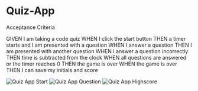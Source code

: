 # Quiz-App

Acceptance Criteria

GIVEN I am taking a code quiz
WHEN I click the start button
THEN a timer starts and I am presented with a question
WHEN I answer a question
THEN I am presented with another question
WHEN I answer a question incorrectly
THEN time is subtracted from the clock
WHEN all questions are answered or the timer reaches 0
THEN the game is over
WHEN the game is over
THEN I can save my initials and score

![Quiz App Start](https://user-images.githubusercontent.com/95666323/150728551-3dd29495-3401-4691-8d01-3fcc8d426447.PNG)
![Quiz App Question](https://user-images.githubusercontent.com/95666323/150728563-3a5a872b-d79f-4327-96f4-ce7fb1d20bff.PNG)
![Quiz App Highscore](https://user-images.githubusercontent.com/95666323/150728570-de3be7ce-0a48-496a-a2ce-1988fc91d2e0.PNG)

